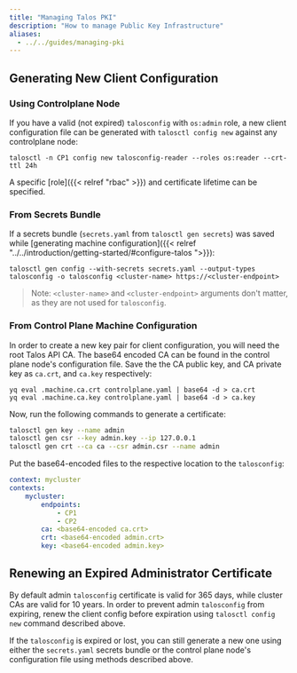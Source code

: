 ```yaml
---
title: "Managing Talos PKI"
description: "How to manage Public Key Infrastructure"
aliases:
  - ../../guides/managing-pki
---
```


## Generating New Client Configuration

### Using Controlplane Node

If you have a valid (not expired) `talosconfig` with `os:admin` role,
a new client configuration file can be generated with `talosctl config new` against
any controlplane node:

```shell
talosctl -n CP1 config new talosconfig-reader --roles os:reader --crt-ttl 24h
```

A specific [role]({{< relref "rbac" >}}) and certificate lifetime can be specified.

### From Secrets Bundle

If a secrets bundle (`secrets.yaml` from `talosctl gen secrets`) was saved while
[generating machine configuration]({{< relref "../../introduction/getting-started/#configure-talos ">}}):

```shell
talosctl gen config --with-secrets secrets.yaml --output-types talosconfig -o talosconfig <cluster-name> https://<cluster-endpoint>
```

> Note: `<cluster-name>` and `<cluster-endpoint>` arguments don't matter, as they are not used for `talosconfig`.

### From Control Plane Machine Configuration

In order to create a new key pair for client configuration, you will need the root Talos API CA.
The base64 encoded CA can be found in the control plane node's configuration file.
Save the the CA public key, and CA private key as `ca.crt`, and `ca.key` respectively:

```shell
yq eval .machine.ca.crt controlplane.yaml | base64 -d > ca.crt
yq eval .machine.ca.key controlplane.yaml | base64 -d > ca.key
```

Now, run the following commands to generate a certificate:

```bash
talosctl gen key --name admin
talosctl gen csr --key admin.key --ip 127.0.0.1
talosctl gen crt --ca ca --csr admin.csr --name admin
```

Put the base64-encoded files to the respective location to the `talosconfig`:

```yaml
context: mycluster
contexts:
    mycluster:
        endpoints:
            - CP1
            - CP2
        ca: <base64-encoded ca.crt>
        crt: <base64-encoded admin.crt>
        key: <base64-encoded admin.key>
```

## Renewing an Expired Administrator Certificate

By default admin `talosconfig` certificate is valid for 365 days, while cluster CAs are valid for 10 years.
In order to prevent admin `talosconfig` from expiring, renew the client config before expiration using `talosctl config new` command described above.

If the `talosconfig` is expired or lost, you can still generate a new one using either the `secrets.yaml`
secrets bundle or the control plane node's configuration file using methods described above.
